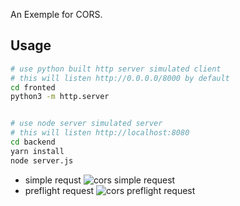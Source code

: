 An Exemple for CORS.

## Usage
```bash
# use python built http server simulated client
# this will listen http://0.0.0.0/8000 by default
cd fronted
python3 -m http.server


# use node server simulated server
# this will listen http://localhost:8080
cd backend
yarn install
node server.js
```

+ simple requst
![cors simple request](https://i.imgur.com/hnzMH8F.gif)
+ preflight request
![cors preflight request](https://i.imgur.com/P0KZGeI.gif)
